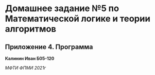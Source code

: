 # Домашнее задание №5 по Математической логике и теории алгоритмов

## Приложение 4. Программа

**Калинин Иван Б05-120**

*МФТИ ФПМИ 2021г*
